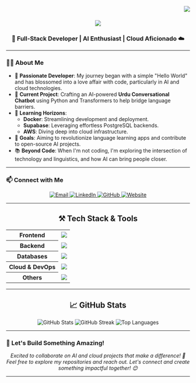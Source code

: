 <img align="right" src="https://visitor-badge.laobi.icu/badge?page_id=mzs786.mzs786" />

<h1 align="center">
    <img src="https://readme-typing-svg.herokuapp.com/?font=Righteous&size=35&center=true&vCenter=true&width=500&height=70&duration=4000&lines=Hello,+World!+👋;+I'm+Md+Zubair+Saleem!" />
</h1>

<h3 align="center">🚀 Full-Stack Developer | AI Enthusiast | Cloud Aficionado ☁️</h3>

---

### 👨‍💻 About Me

- 🌟 **Passionate Developer**: My journey began with a simple "Hello World" and has blossomed into a love affair with code, particularly in AI and cloud technologies.
- 🔭 **Current Project**: Crafting an AI-powered **Urdu Conversational Chatbot** using Python and Transformers to help bridge language barriers.
- 🌱 **Learning Horizons**:
  - **Docker**: Streamlining development and deployment.
  - **Supabase**: Leveraging effortless PostgreSQL backends.
  - **AWS**: Diving deep into cloud infrastructure.
- 🎯 **Goals**: Aiming to revolutionize language learning apps and contribute to open-source AI projects.
- 📚 **Beyond Code**: When I'm not coding, I'm exploring the intersection of technology and linguistics, and how AI can bring people closer.

---

### 📫 Connect with Me

<p align="center">
    <a href="mailto:mdzubairsaleem786@gmail.com">
        <img src="https://img.shields.io/badge/Email-D14836?style=for-the-badge&logo=gmail&logoColor=white" alt="Email" />
    </a>
    <a href="https://www.linkedin.com/in/mdzubairsaleem" target="_blank">
        <img src="https://img.shields.io/badge/LinkedIn-0A66C2?style=for-the-badge&logo=linkedin&logoColor=white" alt="LinkedIn" />
    </a>
    <a href="https://github.com/mzs786" target="_blank">
        <img src="https://img.shields.io/badge/GitHub-211F1F?style=for-the-badge&logo=github&logoColor=white" alt="GitHub" />
    </a>
    <a href="https://mdzubairsaleem.com" target="_blank">
        <img src="https://img.shields.io/badge/Website-4285F4?style=for-the-badge&logo=googlechrome&logoColor=white" alt="Website" />
    </a>
</p>

---

<h2 align="center">⚒️ Tech Stack & Tools</h2>

<table align="center">
  <tr>
    <th>Frontend</th>
    <td>
      <img src="https://skillicons.dev/icons?i=react,nextjs,html,css,javascript,typescript,bootstrap,tailwind,mui" />
    </td>
  </tr>
  <tr>
    <th>Backend</th>
    <td>
      <img src="https://skillicons.dev/icons?i=nodejs,express,python,flask,java" />
    </td>
  </tr>
  <tr>
    <th>Databases</th>
    <td>
      <img src="https://skillicons.dev/icons?i=mongodb,mysql,firebase,supabase" />
    </td>
  </tr>
  <tr>
    <th>Cloud & DevOps</th>
    <td>
      <img src="https://skillicons.dev/icons?i=aws,docker" />
    </td>
  </tr>
  <tr>
    <th>Others</th>
    <td>
      <img src="https://skillicons.dev/icons?i=git,github,figma,vscode,r" />
    </td>
  </tr>
</table>

---

<h2 align="center">📈 GitHub Stats</h2>

<p align="center">
    <img src="https://github-readme-stats.vercel.app/api?username=mzs786&show_icons=true&theme=radical" alt="GitHub Stats" />
    <img src="https://github-readme-streak-stats.herokuapp.com/?user=mzs786&theme=radical" alt="GitHub Streak" />
    <img src="https://github-readme-stats.vercel.app/api/top-langs/?username=mzs786&layout=compact&theme=radical" alt="Top Languages" />
</p>

---

### 🚀 Let's Build Something Amazing!

<p align="center">
    <i>Excited to collaborate on AI and cloud projects that make a difference! 🌟</i><br/>
    <i>Feel free to explore my repositories and reach out. Let's connect and create something impactful together! 😊</i>
</p>

---
